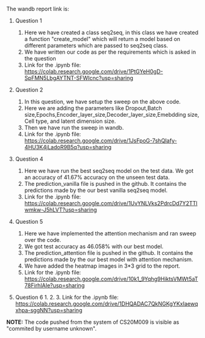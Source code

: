The wandb report link is:

1. Question 1
    1. Here we have created a class seq2seq, in this class we have created a function "create_model" which will return a model based on different parameters which are passed to seq2seq class.
    2. We have written our code as per the requirements which is asked in the question
    3. Link for the .ipynb file: https://colab.research.google.com/drive/1PtGYeH0gD-SpFMN5LbgAYTNT-SFWIcnc?usp=sharing
2. Question 2
    1. In this question, we have setup the sweep on the above code.
    2. Here we are adding the parameters like Dropout,Batch size,Epochs,Encoder_layer_size,Decoder_layer_size,Emebdding size, Cell type, and latent dimension size.
    3. Then we have run the sweep in wandb.
    4. Link for the .ipynb file: https://colab.research.google.com/drive/1JsFpoG-7shQIafy-4HU3K4jLadoR9B5q?usp=sharing
3. Question 4
    1. Here we have run the best seq2seq model on the test data. We got an accuracy of 41.67% accuracy on the unseen test data.
    2. The prediction_vanilla file is pushed in the github. It contains the predictions made by the our best vanilla seq2seq model.
    3. Link for the .ipynb file: https://colab.research.google.com/drive/1UvYNLVks2PdrcDd7Y2TTlwmkw-J5hLVT?usp=sharing
    
 4. Question 5
    1. Here we have implemented the attention mechanism and ran sweep over the code.
    2. We got test accuracy as 46.058% with our best model.
    3. The prediction_attention file is pushed in the github. It contains the predictions made by the our best model with attention mechanism.
    4. We have added the heatmap images in 3\*3 grid to the report.
    5. Link for the .ipynb file: https://colab.research.google.com/drive/10k1_9Yqhg9HiktsVMWt5aT78FirhlAIe?usp=sharing

5. Question 6
    1.
    2. 
    3. Link for the .ipynb file: https://colab.research.google.com/drive/1DHQADAC7QkNGKgYKxIaewqxhpa-sggNN?usp=sharing 

**NOTE:** The code pushed from the system of CS20M009 is visible as "commited by username unknown".
